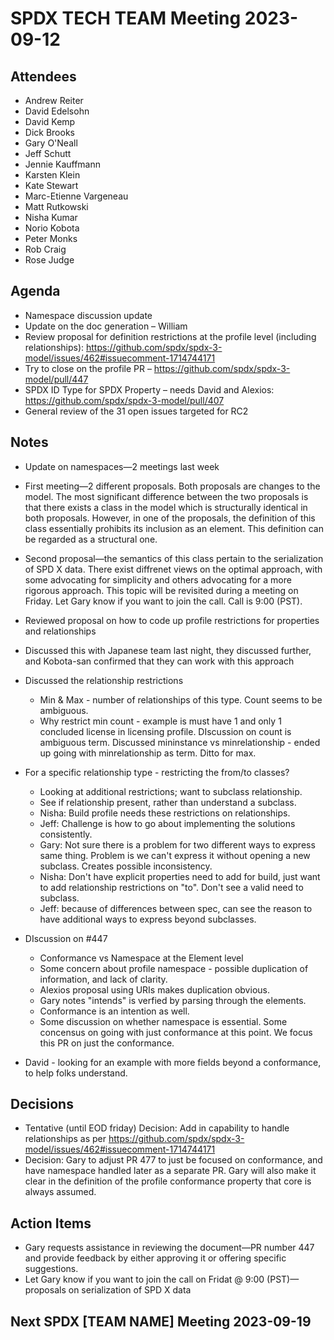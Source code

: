 # SPDX TECH TEAM Meeting 2023-09-12

## Attendees
* Andrew Reiter
* David Edelsohn
* David Kemp
* Dick Brooks
* Gary O'Neall
* Jeff Schutt
* Jennie Kauffmann
* Karsten Klein
* Kate Stewart
* Marc-Etienne Vargeneau
* Matt Rutkowski
* Nisha Kumar
* Norio Kobota
* Peter Monks
* Rob Craig
* Rose Judge

## Agenda
* Namespace discussion update
* Update on the doc generation – William 
* Review proposal for definition restrictions at the profile level (including relationships): https://github.com/spdx/spdx-3-model/issues/462#issuecomment-1714744171 
* Try to close on the     profile PR – https://github.com/spdx/spdx-3-model/pull/447 
* SPDX ID Type for SPDX Property – needs David and Alexios: https://github.com/spdx/spdx-3-model/pull/407 
* General review of the 31 open issues targeted for RC2

## Notes
* Update on namespaces—2 meetings last week
* First meeting—2 different proposals. Both proposals are changes to the model. The most significant difference between the two proposals is that there exists a class in the model which is structurally identical in both proposals. However, in one of the proposals, the definition of this class essentially prohibits its inclusion as an element. This definition can be regarded as a structural one. 
* Second proposal—the semantics of this class pertain to the serialization of SPD X data. There exist diffrenet views on the optimal approach, with some advocating for simplicity and others advocating for a more rigorous approach. This topic will be revisited during a meeting on Friday. Let Gary know if you want to join the call. Call is 9:00 (PST).

*  Reviewed proposal on how to code up profile restrictions for properties and relationships
  * Discussed this with Japanese team last night,  they discussed further,  and Kobota-san confirmed that they can work with this approach
* Discussed the relationship restrictions 
  * Min & Max - number of relationships of this type.    Count seems to be ambiguous.
  * Why restrict min count - example is must have 1 and only 1 concluded license in licensing profile.  DIscussion on count is ambiguous term.   Discussed mininstance vs minrelationship - ended up going with minrelationship as term.  Ditto for max. 

* For a specific relationship type - restricting the from/to classes?  
  * Looking at additional restrictions;  want to subclass relationship.  
  * See if relationship present, rather than understand a subclass.
  * Nisha: Build profile needs these restrictions on relationships. 
  * Jeff:  Challenge is how to go about implementing the solutions consistently.
  * Gary: Not sure there is a problem for two different ways to express same thing.   Problem is we can't express it without opening a new subclass.   Creates possible inconsistency.   
   * Nisha: Don't have explicit properties need to add for build,  just want to add relationship restrictions on "to".  Don't see a valid need to subclass. 
   * Jeff: because of differences between spec, can see the reason to have additional ways to express beyond subclasses.

* DIscussion on #447
   * Conformance vs Namespace at the Element level
   * Some concern about profile namespace - possible duplication of information, and lack of clarity.
   * Alexios proposal using URIs makes duplication obvious.   
   * Gary notes "intends" is verfied by parsing through the elements.
   * Conformance is an intention as well.
   * Some discussion on whether namespace is essential.   Some concensus on going with just conformance at this point.   We focus this PR on just the conformance.
* David - looking for an example with more fields beyond a conformance, to help folks understand. 
  

## Decisions
*  Tentative (until EOD friday) Decision: Add in capability to handle relationships as per https://github.com/spdx/spdx-3-model/issues/462#issuecomment-1714744171
* Decision:  Gary to adjust PR 477 to just be focused on conformance,  and have namespace handled later as a separate PR.   Gary will also make it clear in the definition of the profile conformance property that core is always assumed.

## Action Items
* Gary requests assistance in reviewing the document—PR number 447 and provide feedback by either approving it or offering specific suggestions.
* Let Gary know if you want to join the call on Fridat @ 9:00 (PST)—proposals on serialization of SPD X data

## Next SPDX [TEAM NAME] Meeting 2023-09-19
